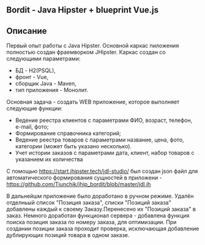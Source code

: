 ## Bordit - Java Hipster + blueprint Vue.js

## Описание

Первый опыт работы с Java Hipster. Основной каркас пиложения полностью создан фраемворком JHipster. Каркас создан со следующими параметрами: 
* БД - H2(PSQL), 
* фронт - Vue, 
* сборщик Java - Maven, 
* тип приложения - Монолит.

Основная задача - создать WEB приложение, которое выполняет следующие функции:
- Ведение реестра клиентов с параметрами ФИО, возраст, телефон, e-mail, фото;
- Формирование справочника категорий;
- Ведение реестра товаров с параметрами название, цена, фото, категории (может быть указано несколько). 
- Учет истории заказов с параметрами дата, клиент, набор товаров с указанием их количества

С помощью https://start.jhipster.tech/jdl-studio/ был создан json файл для автоматического формирования сущностей в приложени - https://github.com/Tiunchik/jhip_bordit/blob/master/jdl.jh

В дальнейшм приложение было доработано в ручном режиме. Удалён отделньый список "Позиция заказа", списки "Позиций заказа" добавлены каждый к своему Заказу.Перенесено их "Позиций заказа" в заказ. Немного доработан функционал сервера - добавлена функция поиска позиция заказа по номеру заказа, для оптимизации. При создании позиции заказа проходит проверка, исключающая добавление дублирующих позиций товара в одном заказе.

